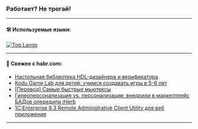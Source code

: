 ### Работает? Не трогай!

---
<!--
#### 🛠️ Technical stack:

![Java](https://img.shields.io/badge/Java-informational?logo=Oracle&style=flat&logoColor=white&color=FF4500)
![Kotlin](https://img.shields.io/badge/Kotlin-informational?logo=Kotlin&style=flat&logoColor=white&color=774D97)
![TS](https://img.shields.io/badge/TypeScript-informational?logo=typeScript&style=flat&logoColor=black&color=017acc)
![Python](https://img.shields.io/badge/Python-informational?logo=Python&style=flat&logoColor=black&color=ffdd54) <br>
![Spring](https://img.shields.io/badge/Spring-informational?logo=Spring&style=flat&logoColor=white&color=6DB33F) 
![SpringBoot](https://img.shields.io/badge/SpringBoot-informational?logo=SpringBoot&style=flat&logoColor=white&color=6DB33F)
![Nest](https://img.shields.io/badge/NestJS-informational?logo=NestJS&style=flat&logoColor=white&color=E0234E) 
![NodeJS](https://img.shields.io/badge/NodeJS-informational?logo=node.js&style=flat&logoColor=white&color=70A760)<br>
![PostgreSQL](https://img.shields.io/badge/PostgreSQL-informational?logo=PostgreSQL&style=flat&logoColor=white&color=DAA520)
![MongoDB](https://img.shields.io/badge/MongoDB-informational?logo=MongoDB&style=flat&logoColor=white&color=870000)
![Apache](https://img.shields.io/badge/Apache-informational?logo=apache&style=flat&logoColor=white&color=f74e28)

___ 
-->

#### 🛠️ Используемые языки:

[![Top Langs](https://github-readme-stats-u2qms2cxw-advtsettinggmailcoms-projects.vercel.app/api/top-langs/?username=zloylis&langs_count=10&hide_title=true&title_color=e6edf3&size_weight=0.5&count_weight=0.5&layout=compact&hide_progress=true&hide_border=true&theme=dracula)](https://github.com/zloylis)

<!---


####  :octocat:&nbsp;&nbsp; Статистика:

![GitHub stats](https://github-readme-stats-u2qms2cxw-advtsettinggmailcoms-projects.vercel.app/api?username=zloylis&show_icons=true&hide_border=true&theme=dracula&title_color=e6edf3&include_all_commits=true&count_private=true&hide_rank=false&hide_title=true&rank_icon=github)
-->
---

#### 💬 Свежее с habr.com:

<!-- BLOG-POST-LIST:START -->
- [Настольная библиотека HDL-дизайнера и верификатора](https://habr.com/ru/articles/848334/?utm_source=habrahabr&utm_medium=rss&utm_campaign=848334)
- [Kodu Game Lab для детей: учимся создавать игры в 5-6 лет](https://habr.com/ru/companies/pixel_study/articles/848350/?utm_source=habrahabr&utm_medium=rss&utm_campaign=848350)
- [[Перевод] Самые быстрые мьютексы](https://habr.com/ru/companies/beget/articles/848318/?utm_source=habrahabr&utm_medium=rss&utm_campaign=848318)
- [Гиперперсонализация vs. персонализация: внедрили в маркетплейс БАДов опередили iHerb](https://habr.com/ru/articles/848288/?utm_source=habrahabr&utm_medium=rss&utm_campaign=848288)
- [1C:Enterprise 8.3 Remote Administrative Client Utility для веб приложения](https://habr.com/ru/articles/848282/?utm_source=habrahabr&utm_medium=rss&utm_campaign=848282)
<!-- BLOG-POST-LIST:END -->

---
